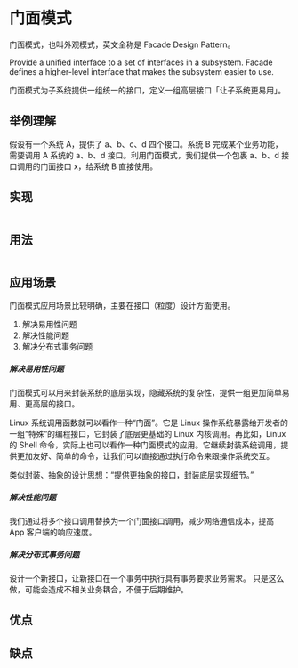 # 门面模式
门面模式，也叫外观模式，英文全称是 Facade Design Pattern。

Provide a unified interface to a set of interfaces in a subsystem. Facade defines a higher-level interface that makes the subsystem easier to use.

门面模式为子系统提供一组统一的接口，定义一组高层接口「让子系统更易用」。

## 举例理解
假设有一个系统 A，提供了 a、b、c、d 四个接口。系统 B 完成某个业务功能，需要调用 A 系统的 a、b、d 接口。利用门面模式，我们提供一个包裹 a、b、d 接口调用的门面接口 x，给系统 B 直接使用。

## 实现

```go

```

## 用法

```go

```

## 应用场景
门面模式应用场景比较明确，主要在接口（粒度）设计方面使用。
1. 解决易用性问题
2. 解决性能问题
3. 解决分布式事务问题

##### 解决易用性问题
门面模式可以用来封装系统的底层实现，隐藏系统的复杂性，提供一组更加简单易用、更高层的接口。

Linux 系统调用函数就可以看作一种“门面”。它是 Linux 操作系统暴露给开发者的一组“特殊”的编程接口，它封装了底层更基础的 Linux 内核调用。再比如，Linux 的 Shell 命令，实际上也可以看作一种门面模式的应用。它继续封装系统调用，提供更加友好、简单的命令，让我们可以直接通过执行命令来跟操作系统交互。

类似封装、抽象的设计思想：“提供更抽象的接口，封装底层实现细节。”

##### 解决性能问题
我们通过将多个接口调用替换为一个门面接口调用，减少网络通信成本，提高 App 客户端的响应速度。

##### 解决分布式事务问题
设计一个新接口，让新接口在一个事务中执行具有事务要求业务需求。
只是这么做，可能会造成不相关业务耦合，不便于后期维护。

## 优点

## 缺点
